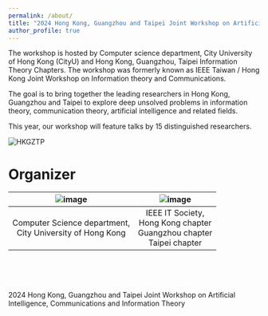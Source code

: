 ```yaml
---
permalink: /about/
title: "2024 Hong Kong, Guangzhou and Taipei Joint Workshop on Artificial Intelligence, Communications and Information Theory (AICIT2024)"
author_profile: true
---
```



The workshop is hosted by Computer science department, City University of Hong Kong (CityU) and Hong Kong, Guangzhou, Taipei Information Theory Chapters. The workshop was formerly known as IEEE Taiwan / Hong Kong Joint Workshop on Information theory and Communications.

The goal is to bring together the leading researchers in Hong Kong, Guangzhou and Taipei to explore deep unsolved problems in information theory,  communication theory, artificial intelligence and related fields.

This year, our workshop will feature talks by 15 distinguished researchers. 

![HKGZTP](https://github.com/HKGZTP/HKGZTP.github.io/assets/167737479/d215d194-3a83-4045-b44e-2514861bff60)



Organizer
=====

|![image](https://github.com/HKGZTP/HKGZTP.github.io/assets/167737479/7139a1c8-4699-4e6a-839b-c03d1a3af410) | ![image](https://github.com/HKGZTP/HKGZTP.github.io/assets/167737479/6d2ee4ec-2412-4e2c-a8ff-6e328fdf5258) |
|------------------------------------------------------------------------------------------------------------|------------------------------------------------------------------------------------------------------------|
| <center>Computer Science department, <br> City University of Hong Kong</center>                            | <center>IEEE IT Society, <br> Hong Kong chapter <br> Guangzhou chapter <br> Taipei chapter</center>         |


<br /><br /><br />


2024 Hong Kong, Guangzhou and Taipei Joint Workshop on Artificial Intelligence, Communications and Information Theory





